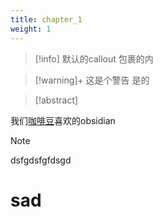 ```yaml
---
title: chapter_1
weight: 1
---
```

> [!info] 默认的callout
> 包裹的内

> [!warning]+ 这是个警告
> 是的

> [!abstract]


我们<u title="游戏狂">咖啡豆</u>喜欢的obsidian

> [!note]
> dsfgdsfgfdsgd
# sad

